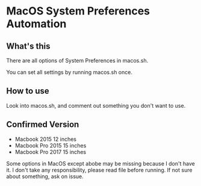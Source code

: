 # MacOS System Preferences Automation

## What's this

There are all options of System Preferences in macos.sh.

You can set all settings by running macos.sh once.

## How to use

Look into macos.sh, and comment out something you don't want to use.

## Confirmed Version

- Macbook 2015 12 inches
- Macbook Pro 2015 15 inches
- Macbook Pro 2017 15 inches

Some options in MacOS except abobe may be missing because I don't have it.
I don't take any responsibility, please read file before running.
If not sure about something, ask on issue.
